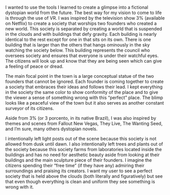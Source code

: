 I wanted to use the tools I learned to create a glimpse into a fictional dystopian world from the future. The best way for my vision to come to life is through the use of VR. I was inspired by the television show 3% (available on Netflix) to create a society that worships two founders who created a new world. This society is separated by creating a world that is suspended in the clouds and with buildings that defy gravity. Each building is nearly identical to the rest except for one in that sits on its own. There is one building that is larger than the others that hangs ominously in the sky watching the society below. This building represents the council who oversees society and ensures that everyone is under their watchful eyes. The citizens will look up and know that they are being seen which can give a feeling of peace or dread. 


The main focal point in the town is a large conceptual statue of the two founders that cannot be ignored. Each founder is coming together to create a society that embraces their ideas and follows their lead. I kept everything in the society the same color to show conformity of the place and to give the viewer a sense of something wrong with this “perfect” place. The blimp looks like a peaceful view of the town but it also serves as another constant surveyor of its citizens. 


Aside from 3% (or 3 porcento, in its native Brazil), I was also inspired by themes and scenes from Fallout New Vegas, They Live, The Wanting Seed, and I’m sure, many others dystopian novels. 


I intentionally left light posts out of the scene because this society is not allowed from dusk until dawn. I also intentionally left trees and plants out of the society because this society farms from laboratories located inside the buildings and has no need for aesthetic beauty aside from looking at their buildings and the main sculpture piece of their founders. I imagine the citizens spending their “free time” (if they have any) admiring their surroundings and praising its creators.  I want my user to see a perfect society that is held above the clouds (both literally and figuratively) but see that even though everything is clean and uniform they see something is wrong with it. 
